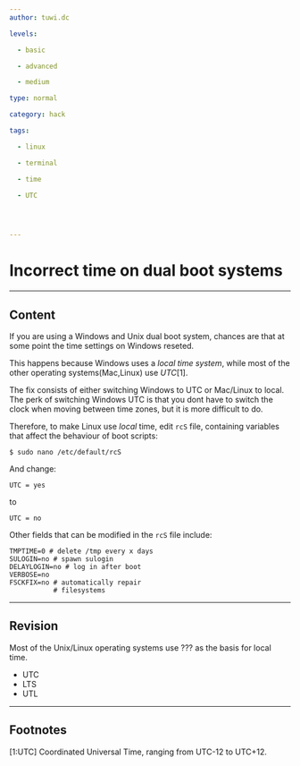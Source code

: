 ```yaml
---
author: tuwi.dc

levels:

  - basic

  - advanced

  - medium

type: normal

category: hack

tags:

  - linux

  - terminal

  - time

  - UTC




---
```


# Incorrect time on dual boot systems

---
## Content

If you are using a Windows and Unix dual boot system, chances are that at some point the time settings on Windows reseted. 

This happens because Windows uses a *local time system*, while most of the other operating systems(Mac,Linux) use *UTC*[1].

The fix consists of either switching Windows to UTC or Mac/Linux to local. The perk of switching Windows UTC is that you dont have to switch the clock when moving between time zones, but it is more difficult to do. 

Therefore, to make Linux use *local* time, edit `rcS` file, containing variables that affect the behaviour of boot scripts:

```
$ sudo nano /etc/default/rcS
```
And change: 
```
UTC = yes
``` 
to 
```
UTC = no
```

Other fields that can be modified in the `rcS` file include:
```
TMPTIME=0 # delete /tmp every x days
SULOGIN=no # spawn sulogin
DELAYLOGIN=no # log in after boot
VERBOSE=no
FSCKFIX=no # automatically repair
           # filesystems

```

---
## Revision

Most of the Unix/Linux operating systems use ??? as the basis for local time.

* UTC
* LTS
* UTL

---
## Footnotes
[1:UTC]
Coordinated Universal Time, ranging from UTC-12 to UTC+12.
